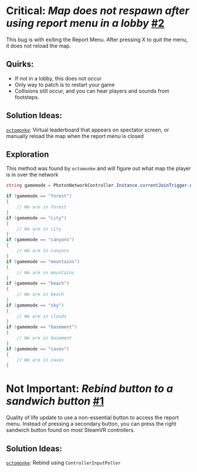 # Critical: *Map does not respawn after using report menu in a lobby* [#2](https://github.com/andrewpcvr/vive-report/issues/2)
This bug is with exiting the Report Menu. After pressing X to quit the menu, it does not reload the map.

## Quirks:
- If not in a lobby, this does not occur
- Only way to patch is to restart your game
- Collisions still occur, and you can hear players and sounds from footsteps.

## Solution Ideas:
[``octomonke``](https://github.com/andrewpcvr): Virtual leaderboard that appears on spectator screen, or manually reload the map when the report menu is closed

## Exploration
This method was found by ``octomonke`` and will figure out what map the player is in over the network
```cs
string gamemode = PhotonNetworkController.Instance.currentJoinTrigger.networkZone;

if (gamemode == "forest")
{
    // We are in forest
}
if (gamemode == "city")
{
    // We are in city
}
if (gamemode == "canyons")
{
    // We are in canyons
}
if (gamemode == "mountains")
{
    // We are in mountains
}
if (gamemode == "beach")
{
    // We are in beach
}
if (gamemode == "sky")
{
    // We are in clouds
}
if (gamemode == "basement")
{
    // We are in basement
}
if (gamemode == "caves")
{
    // We are in caves
}
```

# Not Important: *Rebind button to a sandwich button* [#1](https://github.com/andrewpcvr/vive-report/issues/1)
Quality of life update to use a non-essential button to access the report menu.
Instead of pressing a secondary button, you can press the right sandwich button found on most SteamVR controllers.

## Solution Ideas:
[``octomonke``](https://github.com/andrewpcvr): Rebind using ``ControllerInputPoller``

